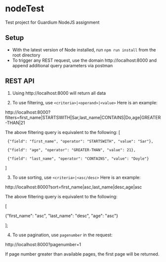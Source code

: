 # nodeTest
Test project for Guardium NodeJS assignment

## Setup
* With the latest version of Node installed, run  `npm run install` from the root directory
* To trigger any REST request, use the domain http://localhost:8000 and append additional query parameters via postman 

## REST API
1. Using http://localhost:8000 will return all data

2. To use filtering, use `<criteria>|<operand>|<value>` Here is an example:

http://localhost:8000?filters=first_name|STARTSWITH|Sar,last_name|CONTAINS|Do,age|GREATER-THAN|21

The above filtering query is equivalent to the following:
 [
 
     {"field": "first_name", "operator": "STARTSWITH", "value": "Sar"},
     
     {"field": "age", "operator": "GREATER-THAN", "value": 21},
     
     {"field": "last_name", "operator": "CONTAINS", "value": "Doyle"}
     
 ] 
        


3.  To use sorting, use `<criteria>|<asc/desc>` Here is an example:

 http://localhost:8000?sort=first_name|asc,last_name|desc,age|asc

The above filtering query is equivalent to the following:

 [
 
 {"first_name": "asc", "last_name": "desc", "age": "asc"}
 
 ];



4. To use pagination, use `pagenumber` in the request:

http://localhost:8000?pagenumber=1

If page number greater than available pages, the first page will be returned.
